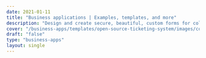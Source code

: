 ```yaml
---
date: 2021-01-11
title: "Business applications | Examples, templates, and more"
description: "Design and create secure, beautiful, custom forms for collecting data. It's easy thanks to Budibase's fully-editable templates and open-source low code platform."
cover: "/business-apps/templates/open-source-ticketing-system/images/cover.png"
draft: "false"
type: "business-apps"
layout: single
---
```


